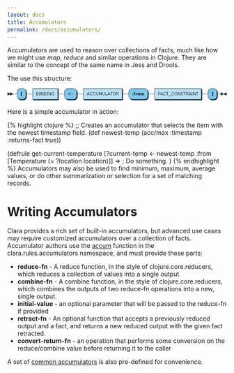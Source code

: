 ```yaml
---
layout: docs
title: Accumulators
permalink: /docs/accumulators/
---
```

Accumulators are used to reason over collections of facts, much like how we might use _map_, _reduce_ and similar operations in Clojure. They are similar to the concept of the same name in Jess and Drools.

The use this structure:

![accumulator expression](/img/diagram/ACCUM_EXPR.png)

Here is a simple accumulator in action:

{% highlight clojure %}
;; Creates an accumulator that selects the item with the newest timestamp field.
(def newest-temp (acc/max :timestamp :returns-fact true))

(defrule get-current-temperature
  [?current-temp <- newest-temp :from [Temperature (= ?location location)]]
  =>
  ; Do something.
  )
{% endhighlight %}
Accumulators may also be used to find minimum, maximum, average values, or do other summarization or selection for a set of matching records.

# Writing Accumulators
Clara provides a rich set of built-in accumulators, but advanced use cases may require customized accumulators over a collection of facts. Accumulator authors use the [accum](/clojuredoc/clara.rules.accumulators.html#var-accum) function in the clara.rules.accumulators namespace, and must provide these parts:

* **reduce-fn** - A reduce function, in the style of clojure.core.reducers, which reduces a collection of values into a single output
* **combine-fn** - A combine function, in the style of clojure.core.reducers, which combines the outputs of two reduce-fn operations into a new, single output.
* **initial-value** - an optional parameter that will be passed to the reduce-fn if provided
* **retract-fn** - An optional function that accepts a previously reduced output and a fact, and returns a new reduced output with the given fact retracted.
* **convert-return-fn** - an operation that performs some conversion on the reduce/combine value before returning it to the caller

A set of [common accumulators](/clojuredoc/clara.rules.accumulators.html#var-all) is also pre-defined for convenience.
